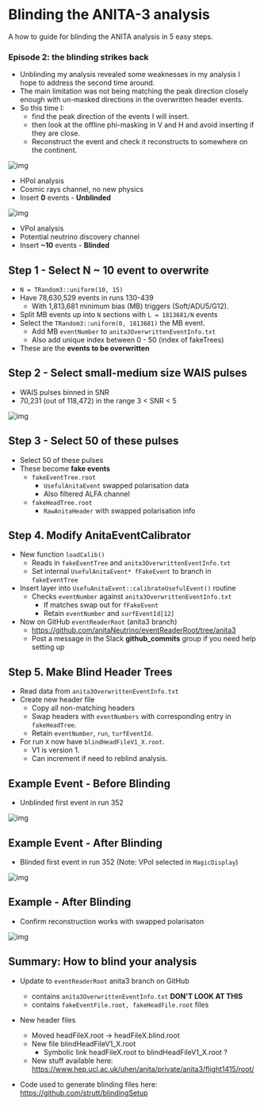 # Blinding the ANITA-3 analysis

A how to guide for blinding the ANITA analysis in 5 easy steps.

### Episode 2: the blinding strikes back
- Unblinding my analysis revealed some weaknesses in my analysis I hope to address the second time around.
- The main limitation was not being matching the peak direction closely enough with un-masked directions in the overwritten header events.
- So this time I:
    - find the peak direction of the events I will insert.
	- then look at the offline phi-masking in V and H and avoid inserting if they are close.
	- Reconstruct the event and check it reconstructs to somewhere on the continent.


![img](./auger.png)
-   HPol analysis
-   Cosmic rays channel, no new physics
-   Insert **0** events - **Unblinded**

![img](./askaryanBlind.jpg)

-   VPol analysis
-   Potential neutrino discovery channel
-   Insert **~10** events - **Blinded**


## Step 1 - Select N ~ 10 event to overwrite

-   `N = TRandom3::uniform(10, 15)`
-   Have 78,630,529 events in runs 130-439
    -   With 1,813,681 minimum bias (MB) triggers (Soft/ADU5/G12).
-   Split MB events up into `N` sections with `L = 1813681/N` events
-   Select the `TRandom3::uniform(0, 1813681)` the MB event.
    -   Add MB `eventNumber` to `anita3OverwrittenEventInfo.txt`
    -   Also add unique index between 0 - 50 (index of fakeTrees)
-   These are the **events to be overwritten**

## Step 2 - Select small-medium size WAIS pulses

-   WAIS pulses binned in SNR
-   70,231 (out of 118,472) in the range 3 < SNR < 5

![img](./waisPulseSnr.png "The SNR of WAIS Divide pulses measured in ANITA-3")

## Step 3 - Select 50 of these pulses

-   Select 50 of these pulses
-   These become **fake events**
    -   `fakeEventTree.root`
        -   `UsefulAnitaEvent` swapped polarisation data
        -   Also filtered ALFA channel
    -   `fakeHeadTree.root`
        -   `RawAnitaHeader` with swapped polarisation info

## Step 4. Modify AnitaEventCalibrator

-   New function `loadCalib()`
    -   Reads in `fakeEventTree` and `anita3OverwrittenEventInfo.txt`
    -   Set internal `UsefulAnitaEvent* fFakeEvent` to branch in `fakeEventTree`
-   Insert layer into `UsefuAnitaEvent::calibrateUsefulEvent()` routine
    -   Checks `eventNumber` against `anita3OverwrittenEventInfo.txt`
        -   If matches swap out for `fFakeEvent`
        -   Retain `eventNumber` and `surfEventId[12]`
-   Now on GitHub `eventReaderRoot` (anita3 branch)
    -   <https://github.com/anitaNeutrino/eventReaderRoot/tree/anita3>
    -   Post a message in the Slack **github\_commits** group if you need help setting up

## Step 5. Make Blind Header Trees

-   Read data from `anita3OverwrittenEventInfo.txt`
-   Create new header file
    -   Copy all non-matching headers
    -   Swap headers with `eventNumbers` with corresponding entry in `fakeHeadTree`.
    -   Retain `eventNumber`, `run`, `turfEventId`.
-   For run `X` now have `blindHeadFileV1_X.root`.
    -   V1 is version 1.
    -   Can increment if need to reblind analysis.

## Example Event - Before Blinding

-   Unblinded first event in run 352

![img](./beforeBlinding.png)

## Example Event - After Blinding

-   Blinded first event in run 352 (Note: VPol selected in `MagicDisplay`)

![img](./bothUpdated.png)

## Example - After Blinding

-   Confirm reconstruction works with swapped polarisaton

![img](./bothUpdatedInterferometry.png)

## Summary: How to blind your analysis

-   Update to `eventReaderRoot` anita3 branch on GitHub
    -   contains `anita3OverwrittenEventInfo.txt` **DON'T LOOK AT THIS**
    -   contains `fakeEventFile.root, fakeHeadFile.root` files
-   New header files
    -   Moved headFileX.root -> headFileX.blind.root
    -   New file blindHeadFileV1\_X.root
        -   Symbolic link headFileX.root to blindHeadFileV1\_X.root ?
    -   New stuff available here:
        <https://www.hep.ucl.ac.uk/uhen/anita/private/anita3/flight1415/root/>

-   Code used to generate blinding files here:
    <https://github.com/strutt/blindingSetup>
